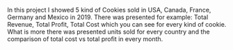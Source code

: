 In this project I showed 5 kind of Cookies sold in USA, Canada, France, Germany and Mexico in 2019. There was presented for example: Total Revenue, Total Profit, Total Cost which you can see for every kind of cookie.
What is more there was presented units sold for every country and the comparison of total cost vs total profit in every month.
